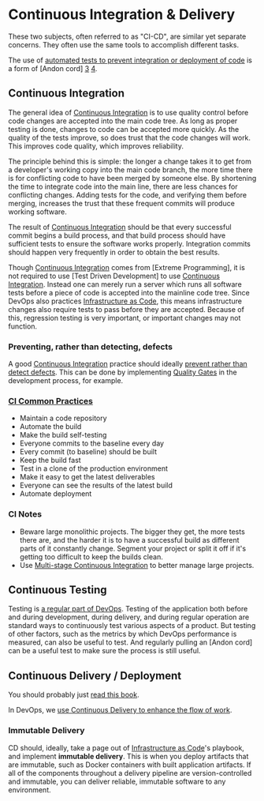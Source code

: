 # Continuous Integration & Delivery

These two subjects, often referred to as "CI-CD", are similar yet separate concerns. They often use the same tools to accomplish different tasks.

The use of [automated tests to prevent integration or deployment of code][2] is a form of [Andon cord] [3] [4].

## Continuous Integration

The general idea of [Continuous Integration] is to use quality control before code changes are accepted into the main code tree. As long as proper testing is done, changes to code can be accepted more quickly. As the quality of the tests improve, so does trust that the code changes will work. This improves code quality, which improves reliability.

The principle behind this is simple: the longer a change takes it to get from a developer's working copy into the main code branch, the more time there is for conflicting code to have been merged by someone else. By shortening the time to integrate code into the main line, there are less chances for conflicting changes. Adding tests for the code, and verifying them before merging, increases the trust that these frequent commits will produce working software.

The result of [Continuous Integration] should be that every successful commit begins a build process, and that build process should have sufficient tests to ensure the software works properly. Integration commits should happen very frequently in order to obtain the best results.

Though [Continuous Integration] comes from [Extreme Programming], it is not required to use [Test Driven Development] to use [Continuous Integration]. Instead one can merely run a server which runs all software tests before a piece of code is accepted into the mainline code tree. Since DevOps also practices [Infrastructure as Code], this means infrastructure changes also require tests to pass before they are accepted. Because of this, regression testing is very important, or important changes may not function.

### Preventing, rather than detecting, defects
A good [Continuous Integration] practice should ideally [prevent rather than detect defects][5]. This can be done by implementing [Quality Gates][6] in the development process, for example.


### [CI Common Practices]
 - Maintain a code repository
 - Automate the build
 - Make the build self-testing
 - Everyone commits to the baseline every day
 - Every commit (to baseline) should be built
 - Keep the build fast
 - Test in a clone of the production environment
 - Make it easy to get the latest deliverables
 - Everyone can see the results of the latest build
 - Automate deployment

### CI Notes
 - Beware large monolithic projects. The bigger they get, the more tests there are, and the harder it is to have a successful build as different parts of it constantly change. Segment your project or split it off if it's getting too difficult to keep the builds clean.
 - Use [Multi-stage Continuous Integration] to better manage large projects. 

## Continuous Testing
Testing is [a regular part of DevOps][7]. Testing of the application both before and during development, during delivery, and during regular operation are standard ways to continuously test various aspects of a product. But testing of other factors, such as the metrics by which DevOps performance is measured, can also be useful to test. And regularly pulling an [Andon cord] can be a useful test to make sure the process is still useful.


## Continuous Delivery / Deployment
You should probably just [read this book](https://continuousdelivery.com/).

In DevOps, we [use Continuous Delivery to enhance the flow of work][2].

### Immutable Delivery
CD should, ideally, take a page out of [Infrastructure as Code]'s playbook, and implement **immutable delivery**. This is when you deploy artifacts that are immutable, such as Docker containers with built application artifacts. If all of the components throughout a delivery pipeline are version-controlled and immutable, you can deliver reliable, immutable software to any environment.

[Continuous Integration]: https://en.wikipedia.org/wiki/Continuous_integration
[CI Common Practices]: https://en.wikipedia.org/wiki/Continuous_integration#Common_practices
[Multi-stage Continuous Integration]: https://en.wikipedia.org/wiki/Multi-stage_continuous_integration
[Infrastructure as Code]: ./infrastructure.md
[Deployment]: ./deployment.md
[1]: https://www.nginx.com/blog/devops-and-immutable-delivery/
[2]: https://caylent.com/devops-handbook-part-3-continuous-delivery/
[3]: https://devops.com/youre-not-devops-cant-pull-cord/amp/
[4]: https://www.linkedin.com/pulse/devops-deming-pulling-andon-cord-stefan-thorpe/
[5]: https://www.smartersolutions.com/services/business-system-iee/demings-14-points-explained-implementation
[6]: https://www.agiletestingframework.com/devops-toolchain/build/quality-gates/
[7]: https://www.sam-solutions.com/blog/the-role-of-testing-in-devops-five-best-automated-testing-tools/
